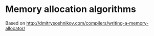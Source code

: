 # Memory allocation algorithms

Based on http://dmitrysoshnikov.com/compilers/writing-a-memory-allocator/